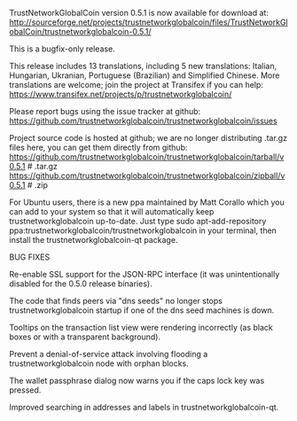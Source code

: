 TrustNetworkGlobalCoin version 0.5.1 is now available for download at:
http://sourceforge.net/projects/trustnetworkglobalcoin/files/TrustNetworkGlobalCoin/trustnetworkglobalcoin-0.5.1/

This is a bugfix-only release.

This release includes 13 translations, including 5 new translations:
Italian, Hungarian, Ukranian, Portuguese (Brazilian) and Simplified Chinese.
More translations are welcome; join the project at Transifex if you can help:
https://www.transifex.net/projects/p/trustnetworkglobalcoin/

Please report bugs using the issue tracker at github:
https://github.com/trustnetworkglobalcoin/trustnetworkglobalcoin/issues

Project source code is hosted at github; we are no longer
distributing .tar.gz files here, you can get them
directly from github:
https://github.com/trustnetworkglobalcoin/trustnetworkglobalcoin/tarball/v0.5.1  # .tar.gz
https://github.com/trustnetworkglobalcoin/trustnetworkglobalcoin/zipball/v0.5.1  # .zip

For Ubuntu users, there is a new ppa maintained by Matt Corallo which
you can add to your system so that it will automatically keep
trustnetworkglobalcoin up-to-date.  Just type
sudo apt-add-repository ppa:trustnetworkglobalcoin/trustnetworkglobalcoin
in your terminal, then install the trustnetworkglobalcoin-qt package.


BUG FIXES

Re-enable SSL support for the JSON-RPC interface (it was unintentionally
disabled for the 0.5.0 release binaries).

The code that finds peers via "dns seeds" no longer stops trustnetworkglobalcoin startup
if one of the dns seed machines is down.

Tooltips on the transaction list view were rendering incorrectly (as black boxes
or with a transparent background).

Prevent a denial-of-service attack involving flooding a trustnetworkglobalcoin node with
orphan blocks.

The wallet passphrase dialog now warns you if the caps lock key was pressed.

Improved searching in addresses and labels in trustnetworkglobalcoin-qt.
